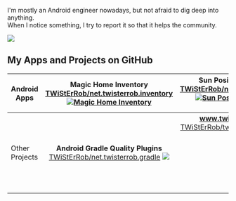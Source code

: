 I'm mostly an Android engineer nowadays, but not afraid to dig deep into anything.  
When I notice something, I try to report it so that it helps the community.

![](https://github-profile-trophy.vercel.app/?username=TWiStErRob)

## My Apps and Projects on GitHub

| Android Apps | **Magic Home Inventory** [TWiStErRob/net.twisterrob.inventory](https://github.com/TWiStErRob/net.twisterrob.inventory) [![Magic Home Inventory](https://play-lh.googleusercontent.com/eRt8D52JyX8FHsB7kBmqXR1B1IM0ywlzlCpA7eFsUA5JqPivMI1cROCiOfgUyqCesA)](https://play.google.com/store/apps/details?id=net.twisterrob.inventory) | **Sun Position Widget** [TWiStErRob/net.twisterrob.sun](https://github.com/TWiStErRob/net.twisterrob.sun)  [![Sun Position Widget](https://play-lh.googleusercontent.com/9yh4qyJ4xBqEdr9GJeYTkODcE1LQwiGM0k94fd1CXwUr51BbFLS42I7B4MUCJPIneds)](https://play.google.com/store/apps/details?id=net.twisterrob.sun) <br/><br/> | **Android Color Filters** [TWiStErRob/net.twisterrob.colorfilters](https://github.com/TWiStErRob/net.twisterrob.colorfilters) [![Android Color Filters](https://play-lh.googleusercontent.com/VjiL6VyOF5wgkWyfernJunWqY6hkU6rkTa1OWgjZ-Chjmxp9qQ_TT6FPAfmuHZBBmem6)](https://play.google.com/store/apps/details?id=net.twisterrob.colorfilters) |
| - | :-: | :-: | :-: |
| Other Projects | **Android Gradle Quality Plugins** [TWiStErRob/net.twisterrob.gradle](https://github.com/TWiStErRob/net.twisterrob.gradle) [![](https://gradle.org/images/gradle-knowledge-graph-logo.png)](https://search.maven.org/search?q=g:net.twisterrob.gradle) | **www.twisterrob.net** [TWiStErRob/twisterrob.github.io](https://github.com/TWiStErRob/twisterrob.github.io) [![](https://www.twisterrob.net/images/header.jpg)](http://www.twisterrob.net) <br/><br/><br/><br/><br/><br/><br/> | [TWiStErRob/repros](https://github.com/TWiStErRob/repros) <br/> [TWiStErRob/android-lint-examples](https://github.com/TWiStErRob/android-lint-examples) <br/> [TWiStErRob/TWiStErRob-env](https://github.com/TWiStErRob/TWiStErRob-env) <br/> [TWiStErRob/TWiStErRob](https://github.com/TWiStErRob/TWiStErRob) |
